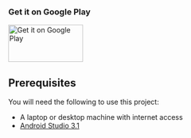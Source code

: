 ### Get it on Google Play
<a href="https://play.google.com/store/apps/details?id=app.kelvinkamau.reminders"><img alt="Get it on Google Play" src="https://www.kelvinkamau.app/img/featured/playstore.svg" width="150" height="75"/></a>

## Prerequisites
You will need the following to use this project:

* A laptop or desktop machine with internet access
* [Android Studio 3.1](https://developer.android.com/studio/)

